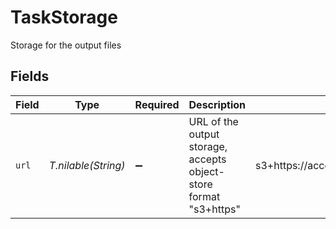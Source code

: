 # TaskStorage

Storage for the output files


## Fields

| Field                                                              | Type                                                               | Required                                                           | Description                                                        | Example                                                            |
| ------------------------------------------------------------------ | ------------------------------------------------------------------ | ------------------------------------------------------------------ | ------------------------------------------------------------------ | ------------------------------------------------------------------ |
| `url`                                                              | *T.nilable(String)*                                                | :heavy_minus_sign:                                                 | URL of the output storage, accepts object-store format<br/>"s3+https"<br/> | s3+https://accessKeyId:secretAccessKey@s3Endpoint/bucket           |
